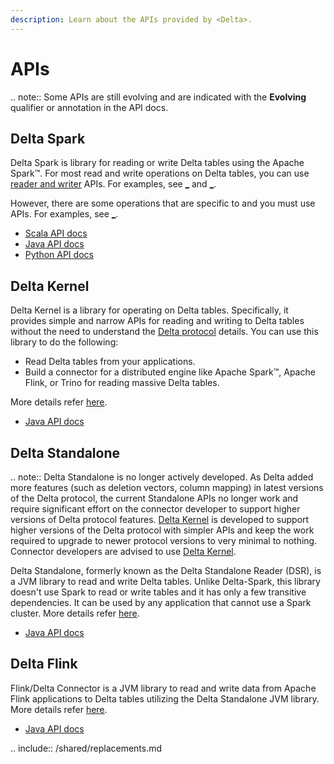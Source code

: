```yaml
---
description: Learn about the APIs provided by <Delta>.
---
```


# <Delta> APIs

.. note:: Some <Delta> APIs are still evolving and are indicated with the **Evolving** qualifier or annotation in the API docs.

## Delta Spark

Delta Spark is library for reading or write Delta tables using the Apache Spark™. For most read and write operations on Delta tables, you can use <AS> [reader and writer](/spark/latest/dataframes-datasets/index.md) APIs. For examples,  see [_](delta-batch.md) and [_](delta-streaming.md).

However, there are some operations that are specific to <Delta> and you must use <Delta> APIs. For examples, see [_](delta-utility.md).

- [Scala API docs](api/scala/spark/io/delta/tables/index.html)
- [Java API docs](api/java/spark/index.html)
- [Python API docs](api/python/spark/index.html)

## Delta Kernel

Delta Kernel is a library for operating on Delta tables. Specifically, it provides simple and narrow APIs for reading and writing to Delta tables without the need to understand the [Delta protocol](https://github.com/delta-io/delta/blob/master/PROTOCOL.md) details. You can use this library to do the following:
- Read Delta tables from your applications.
- Build a connector for a distributed engine like Apache Spark™, Apache Flink, or Trino for reading massive Delta tables.

More details refer [here](https://github.com/delta-io/delta/blob/branch-3.0/kernel/USER_GUIDE.md).

- [Java API docs](api/java/kernel/index.html)

## Delta Standalone

.. note:: Delta Standalone is no longer actively developed. As Delta added more features (such as deletion vectors, column mapping) in latest versions of the Delta protocol, the current Standalone APIs no longer work and require significant effort on the connector developer to support higher versions of Delta protocol features. [Delta Kernel](#delta-kernel) is developed to support higher versions of the Delta protocol with simpler APIs and keep the work required to upgrade to newer protocol versions to very minimal to nothing. Connector developers are advised to use [Delta Kernel](#delta-kernel).

Delta Standalone, formerly known as the Delta Standalone Reader (DSR), is a JVM library to read and write Delta tables. Unlike Delta-Spark, this library doesn't use Spark to read or write tables and it has only a few transitive dependencies. It can be used by any application that cannot use a Spark cluster. More details refer [here](https://github.com/delta-io/delta/blob/master/connectors/README.md).

- [Java API docs](api/java/standalone/index.html)

## Delta Flink
Flink/Delta Connector is a JVM library to read and write data from Apache Flink applications to Delta tables utilizing the Delta Standalone JVM library. More details refer [here](https://github.com/delta-io/delta/blob/master/connectors/flink/README.md).

- [Java API docs](api/java/flink/index.html)

.. include:: /shared/replacements.md
